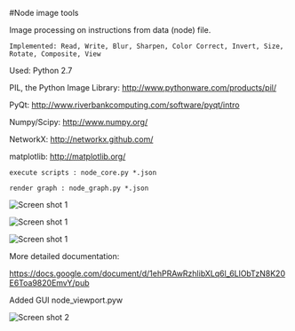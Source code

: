 #Node image tools 

Image processing on instructions from data (node) file.

    Implemented: Read, Write, Blur, Sharpen, Color Correct, Invert, Size, Rotate, Composite, View

Used: Python 2.7

PIL, the Python Image Library: http://www.pythonware.com/products/pil/

PyQt: http://www.riverbankcomputing.com/software/pyqt/intro

Numpy/Scipy: http://www.numpy.org/

NetworkX: http://networkx.github.com/

matplotlib: http://matplotlib.org/

    execute scripts : node_core.py *.json

    render graph : node_graph.py *.json

![Screen shot 1](/shrimo/node_image_tools/raw/master/docs/figure_1.png)

![Screen shot 1](/shrimo/node_image_tools/raw/master/docs/figure_2.png)

![Screen shot 1](/shrimo/node_image_tools/raw/master/docs/figure_3.png)

More detailed documentation:

https://docs.google.com/document/d/1ehPRAwRzhlibXLq6l_6LlObTzN8K20E6Toa9820EmvY/pub

Added GUI node_viewport.pyw

![Screen shot 2](/shrimo/node_image_tools/raw/master/docs/node_viewport.png)